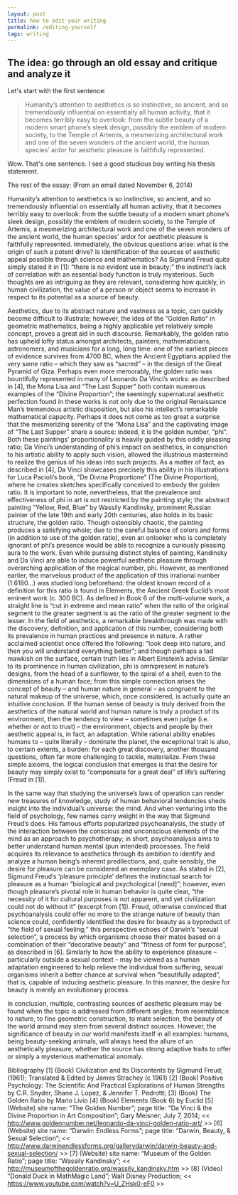 ```yaml
---
layout: post
title: how to edit your writing
permalink: /editing-yourself
tags: writing
---
```


The idea: go through an old essay and critique and analyze it
---

Let's start with the first sentence:
> Humanity’s attention to aesthetics is so instinctive, so ancient, and so tremendously influential on essentially all human activity, that it becomes terribly easy to overlook: from the subtle beauty of a modern smart phone’s sleek design, possibly the emblem of modern society, to the Temple of Artemis, a mesmerizing architectural work and one of the seven wonders of the ancient world, the human species’ ardor for aesthetic pleasure is faithfully represented.

Wow.
That's one sentence.
I see a good studious boy writing his thesis statement.

The rest of the essay:
(From an email dated November 6, 2014)

Humanity’s attention to aesthetics is so instinctive, so ancient, and so tremendously influential on essentially all human activity, that it becomes terribly easy to overlook: from the subtle beauty of a modern smart phone’s sleek design, possibly the emblem of modern society, to the Temple of Artemis, a mesmerizing architectural work and one of the seven wonders of the ancient world, the human species’ ardor for aesthetic pleasure is faithfully represented. Immediately, the obvious questions arise: what is the origin of such a potent drive? Is identification of the sources of aesthetic appeal possible through science and mathematics? As Sigmund Freud quite simply stated it in [1]: “there is no evident use in beauty;” the instinct’s lack of correlation with an essential body function is truly mysterious. Such thoughts are as intriguing as they are relevant, considering how quickly, in human civilization, the value of a person or object seems to increase in respect to its potential as a source of beauty.

Aesthetics, due to its abstract nature and vastness as a topic, can quickly become difficult to illustrate; however, the idea of the “Golden Ratio” in geometric mathematics, being a highly applicable yet relatively simple concept, proves a great aid in such discourse. Remarkably, the golden ratio has upheld lofty status amongst architects, painters, mathematicians, astronomers, and musicians for a long, long time: one of the earliest pieces of evidence survives from 4700 BC, when the Ancient Egyptians applied the very same ratio – which they saw as “sacred” – in the design of the Great Pyramid of Giza. Perhaps even more memorably, the golden ratio was bountifully represented in many of Leonardo Da Vinci’s works: as described in [4], the Mona Lisa and “The Last Supper” both contain numerous examples of the “Divine Proportion”; the seemingly supernatural aesthetic perfection found in these works is not only due to the original Renaissance Man’s tremendous artistic disposition, but also his intellect’s remarkable mathematical capacity. Perhaps it does not come as too great a surprise that the mesmerizing serenity of the “Mona Lisa” and the captivating image of “The Last Supper” share a source: indeed, it is the golden number, “phi”. Both these paintings’ proportionality is heavily guided by this oddly pleasing ratio; Da Vinci’s understanding of phi’s impact on aesthetics, in conjunction to his artistic ability to apply such vision, allowed the illustrious mastermind to realize the genius of his ideas into such projects. As a matter of fact, as described in [4], Da Vinci showcases precisely this ability in his illustrations for Luca Pacioli’s book, “De Divina Proportione” (The Divine Proportion), where he creates sketches specifically conceived to embody the golden ratio. It is important to note, nevertheless, that the prevalence and effectiveness of phi in art is not restricted by the painting style; the abstract painting “Yellow, Red, Blue” by Wassily Kandinsky, prominent Russian painter of the late 19th and early 20th centuries, also holds in its basic structure, the golden ratio. Though ostensibly chaotic, the painting produces a satisfying whole; due to the careful balance of colors and forms (in addition to use of the golden ratio), even an onlooker who is completely ignorant of phi’s presence would be able to recognize a curiously pleasing aura to the work. Even while pursuing distinct styles of painting, Kandinsky and Da Vinci are able to induce powerful aesthetic pleasure through overarching application of the magical number, phi. However, as mentioned earlier, the marvelous product of the application of this irrational number (1.6180…) was studied long beforehand: the oldest known record of a definition for this ratio is found in Elements, the Ancient Greek Euclid’s most eminent work (c. 300 BC). As defined in Book 6 of the multi-volume work, a straight line is “cut in extreme and mean ratio” when the ratio of the original segment to the greater segment is as the ratio of the greater segment to the lesser. In the field of aesthetics, a remarkable breakthrough was made with the discovery, definition, and application of this number, considering both its prevalence in human practices and presence in nature. A rather acclaimed scientist once offered the following: “look deep into nature, and then you will understand everything better”; and though perhaps a tad mawkish on the surface, certain truth lies in Albert Einstein’s advise. Similar to its prominence in human civilization, phi is omnipresent in nature’s designs, from the head of a sunflower, to the spiral of a shell, even to the dimensions of a human face; from this simple connection arises the concept of beauty – and human nature in general – as congruent to the natural makeup of the universe, which, once considered, is actually quite an intuitive conclusion. If the human sense of beauty is truly derived from the aesthetics of the natural world and human nature is truly a product of its environment, then the tendency to view – sometimes even judge (i.e. whether or not to trust) – the environment, objects and people by their aesthetic appeal is, in fact, an adaptation. While rational ability enables humans to – quite literally – dominate the planet, the exceptional trait is also, to certain extents, a burden: for each great discovery, another thousand questions, often far more challenging to tackle, materialize. From these simple axioms, the logical conclusion that emerges is that the desire for beauty may simply exist to “compensate for a great deal” of life’s suffering (Freud in [1]).

In the same way that studying the universe’s laws of operation can render new treasures of knowledge, study of human behavioral tendencies sheds insight into the individual’s universe: the mind. And when venturing into the field of psychology, few names carry weight in the way that Sigmund Freud’s does. His famous efforts popularized psychoanalysis, the study of the interaction between the conscious and unconscious elements of the mind as an approach to psychotherapy; in short, psychoanalysis aims to better understand human mental (pun intended) processes. The field acquires its relevance to aesthetics through its ambition to identify and analyze a human being’s inherent predilections, and, quite sensibly, the desire for pleasure can be considered an exemplary case. As stated in [2], Sigmund Freud’s ‘pleasure principle’ defines the instinctual search for pleasure as a human “biological and psychological [need]”; however, even though pleasure’s pivotal role in human behavior is quite clear, “the necessity of it for cultural purposes is not apparent, and yet civilization could not do without it” (excerpt from [1]). Freud, otherwise convinced that psychoanalysis could offer no more to the strange nature of beauty than science could, confidently identified the desire for beauty as a byproduct of “the field of sexual feeling;” this perspective echoes of Darwin’s “sexual selection”, a process by which organisms choose their mates based on a combination of their “decorative beauty” and “fitness of form for purpose”, as described in [6]. Similarly to how the ability to experience pleasure – particularly outside a sexual context – may be viewed as a human adaptation engineered to help relieve the individual from suffering, sexual organisms inherit a better chance at survival when “beautifully adapted”, that is, capable of inducing aesthetic pleasure. In this manner, the desire for beauty is merely an evolutionary process.

In conclusion, multiple, contrasting sources of aesthetic pleasure may be found when the topic is addressed from different angles; from resemblance to nature, to fine geometric construction, to mate selection, the beauty of the world around may stem from several distinct sources. However, the significance of beauty in our world manifests itself in all examples: humans, being beauty-seeking animals, will always heed the allure of an aesthetically pleasure, whether the source has strong adaptive traits to offer or simply a mysterious mathematical anomaly.

Bibliography
[1] (Book) Civilization and Its Discontents by Sigmund Freud; (1961); Translated & Edited by James Strachey (c 1961)
[2] (Book) Positive Psychology: The Scientific And Practical Explorations of Human Strengths by C.R. Snyder, Shane J. Lopez, & Jennifer T. Pedrotti;
[3] (Book) The Golden Ratio by Mario Livio
[4] (Book) Elements (Book 6) by Euclid
[5] (Website) site name: “The Golden Number”; page title: “Da Vinci & the Divine Proportion in Art Composition”;
Gary Meisner; July 7, 2014;
<< http://www.goldennumber.net/leonardo-da-vinci-golden-ratio-art/ >>
[6] (Website) site name: “Darwin: Endless Forms”; page title: “Darwin, Beauty, & Sexual Selection”;
<< http://www.darwinendlessforms.org/gallerydarwin/darwin-beauty-and-sexual-selection/ >>
[7] (Website) site name: “Museum of the Golden Ratio”; page title: “Wassily Kandinsky”;
<< http://museumofthegoldenratio.org/wassily_kandinsky.htm >>
[8] (Video) “Donald Duck in MathMagic Land”; Walt Disney Production;
<< https://www.youtube.com/watch?v=U_ZHsk0-eF0 >>